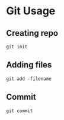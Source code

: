 # Git Usage

## Creating repo
`git init`

## Adding files
`git add -filename`

## Commit
`git commit`
